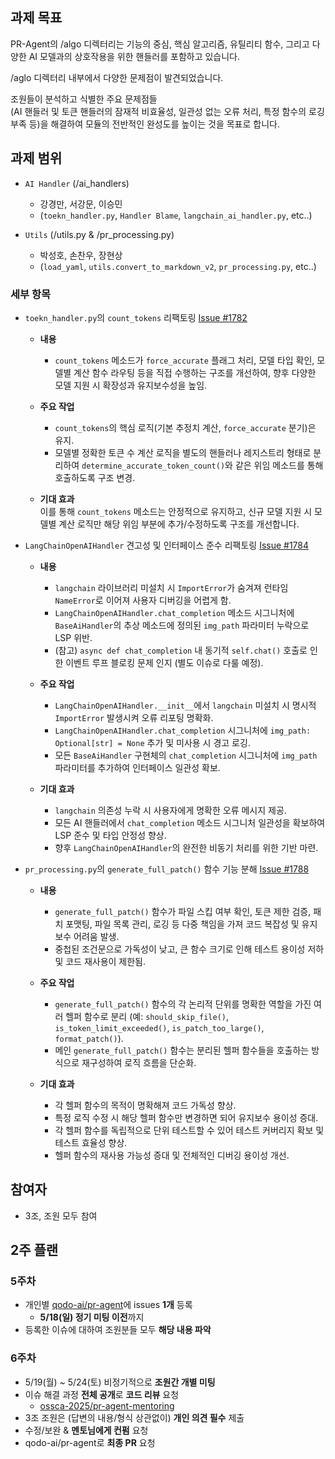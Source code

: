 ## 과제 목표

PR-Agent의 /algo 디렉터리는 기능의 중심, 핵심 알고리즘, 유틸리티 함수, 그리고 다양한 AI 모델과의 상호작용을 위한 핸들러를 포함하고 있습니다.  

/aglo 디렉터리 내부에서 다양한 문제점이 발견되었습니다.  

조원들이 분석하고 식별한 주요 문제점들  
(AI 핸들러 및 토큰 핸들러의 잠재적 비효율성, 일관성 없는 오류 처리, 특정 함수의 로깅 부족 등)을 해결하여 모듈의 전반적인 완성도를 높이는 것을 목표로 합니다.

## 과제 범위

- `AI Handler` (/ai_handlers)
  - 강경만, 서강문, 이승민
  - (`toekn_handler.py`, `Handler Blame`, `langchain_ai_handler.py`, etc..)

- `Utils` (/utils.py & /pr_processing.py)
  - 박성호, 손찬우, 장현상
  - (`load_yaml`, `utils.convert_to_markdown_v2`, `pr_processing.py`, etc..)

### 세부 항목

- `toekn_handler.py`의 `count_tokens` 리팩토링
[Issue #1782](https://github.com/qodo-ai/pr-agent/issues/1782)

  - **내용**  
    - `count_tokens` 메소드가 `force_accurate` 플래그 처리, 모델 타입 확인, 모델별 계산 함수 라우팅 등을 직접 수행하는 구조를 개선하여, 향후 다양한 모델 지원 시 확장성과 유지보수성을 높임.  

  - **주요 작업**
    - `count_tokens`의 핵심 로직(기본 추정치 계산, `force_accurate` 분기)은 유지.
    - 모델별 정확한 토큰 수 계산 로직을 별도의 핸들러나 레지스트리 형태로 분리하여 `determine_accurate_token_count()`와 같은 위임 메소드를 통해 호출하도록 구조 변경.  

  - **기대 효과**  
    이를 통해 `count_tokens` 메소드는 안정적으로 유지하고, 신규 모델 지원 시 모델별 계산 로직만 해당 위임 부분에 추가/수정하도록 구조를 개선합니다.  

- `LangChainOpenAIHandler` 견고성 및 인터페이스 준수 리팩토링
[Issue #1784](https://github.com/qodo-ai/pr-agent/issues/1784)

  - **내용**
    - `langchain` 라이브러리 미설치 시 `ImportError`가 숨겨져 런타임 `NameError`로 이어져 사용자 디버깅을 어렵게 함.
    - `LangChainOpenAIHandler.chat_completion` 메소드 시그니처에 `BaseAiHandler`의 추상 메소드에 정의된 `img_path` 파라미터 누락으로 LSP 위반.
    - (참고) `async def chat_completion` 내 동기적 `self.chat()` 호출로 인한 이벤트 루프 블로킹 문제 인지 (별도 이슈로 다룰 예정).

  - **주요 작업**
    - `LangChainOpenAIHandler.__init__`에서 `langchain` 미설치 시 명시적 `ImportError` 발생시켜 오류 리포팅 명확화.
    - `LangChainOpenAIHandler.chat_completion` 시그니처에 `img_path: Optional[str] = None` 추가 및 미사용 시 경고 로깅.
    - 모든 `BaseAiHandler` 구현체의 `chat_completion` 시그니처에 `img_path` 파라미터를 추가하여 인터페이스 일관성 확보.

  - **기대 효과**
    - `langchain` 의존성 누락 시 사용자에게 명확한 오류 메시지 제공.
    - 모든 AI 핸들러에서 `chat_completion` 메소드 시그니처 일관성을 확보하여 LSP 준수 및 타입 안정성 향상.
    - 향후 `LangChainOpenAIHandler`의 완전한 비동기 처리를 위한 기반 마련.

- `pr_processing.py`의 `generate_full_patch()` 함수 기능 분해
[Issue #1788](https://github.com/qodo-ai/pr-agent/issues/1788)

  - **내용**
    - `generate_full_patch()` 함수가 파일 스킵 여부 확인, 토큰 제한 검증, 패치 포맷팅, 파일 목록 관리, 로깅 등 다중 책임을 가져 코드 복잡성 및 유지보수 어려움 발생.
    - 중첩된 조건문으로 가독성이 낮고, 큰 함수 크기로 인해 테스트 용이성 저하 및 코드 재사용이 제한됨.

  - **주요 작업**
    - `generate_full_patch()` 함수의 각 논리적 단위를 명확한 역할을 가진 여러 헬퍼 함수로 분리 (예: `should_skip_file()`, `is_token_limit_exceeded()`, `is_patch_too_large()`, `format_patch()`).
    - 메인 `generate_full_patch()` 함수는 분리된 헬퍼 함수들을 호출하는 방식으로 재구성하여 로직 흐름을 단순화.

  - **기대 효과**
    - 각 헬퍼 함수의 목적이 명확해져 코드 가독성 향상.
    - 특정 로직 수정 시 해당 헬퍼 함수만 변경하면 되어 유지보수 용이성 증대.
    - 각 헬퍼 함수를 독립적으로 단위 테스트할 수 있어 테스트 커버리지 확보 및 테스트 효율성 향상.
    - 헬퍼 함수의 재사용 가능성 증대 및 전체적인 디버깅 용이성 개선.

## 참여자

- 3조, 조원 모두 참여

## 2주 플랜

### 5주차

- 개인별 [qodo-ai/pr-agent](https://github.com/qodo-ai/pr-agent/issues)에 issues **1개** 등록
  - **5/18(일) 정기 미팅 이전**까지
- 등록한 이슈에 대하여 조원분들 모두 **해당 내용 파악**

### 6주차

- 5/19(월) ~ 5/24(토) 비정기적으로 **조원간 개별 미팅**
- 이슈 해결 과정 **전체 공개**로 **코드 리뷰** 요청
  - [ossca-2025/pr-agent-mentoring](https://github.com/ossca-2025/pr-agent-mentoring/pulls)
- 3조 조원은 (답변의 내용/형식 상관없이) **개인 의견 필수** 제출
- 수정/보완 & **멘토님에게 컨펌** 요청
- qodo-ai/pr-agent로 **최종 PR** 요청
